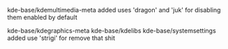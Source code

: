 kde-base/kdemultimedia-meta
  added uses 'dragon' and 'juk' for disabling them
  enabled by default
  
kde-base/kdegraphics-meta
kde-base/kdelibs
kde-base/systemsettings
  added use 'strigi' for remove that shit